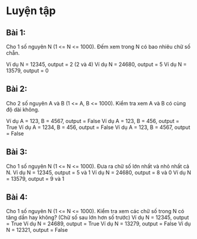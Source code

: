 # Luyện tập

## Bài 1:

Cho 1 số nguyên N (1 <= N <= 1000). Đếm xem trong N có bao nhiêu chữ số chẵn.

Ví dụ N = 12345, output = 2 (2 và 4)
Ví dụ N = 24680, output = 5
Ví dụ N = 13579, output = 0

## Bài 2:
Cho 2 số nguyên A và B (1 <= A, B <= 1000). Kiểm tra xem A và B có cùng độ dài không.

Ví dụ A = 123, B = 4567, output = False
Ví dụ A = 123, B = 456, output = True
Ví dụ A = 1234, B = 456, output = False
Ví dụ A = 123, B = 4567, output = False

## Bài 3:
Cho 1 số nguyên N (1 <= N <= 1000). Đưa ra chữ số lớn nhất và nhỏ nhất cả N.
Ví dụ N = 12345, output = 5 và 1
Ví dụ N = 24680, output = 8 và 0
Ví dụ N = 13579, output = 9 và 1

## Bài 4:
Cho 1 số nguyên N (1 <= N <= 1000). Kiểm tra xem các chữ số trong N có tăng dần hay không?
(Chữ số sau lớn hơn số trước)
Ví dụ N = 12345, output = True
Ví dụ N = 24689, output = True
Ví dụ N = 13279, output = False
Ví dụ N = 12321, output = False